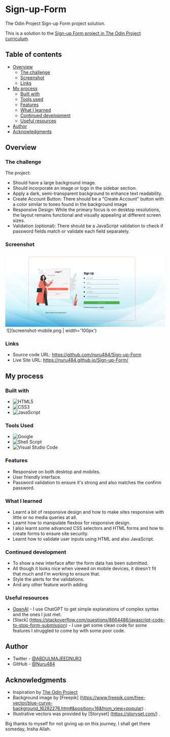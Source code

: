 # Sign-up-Form

The Odin Project Sign-up Form project solution.

This is a solution to the [Sign-up Form project in The Odin Project curriculum](https://www.theodinproject.com/lessons/node-path-intermediate-html-and-css-sign-up-form).

## Table of contents

- [Overview](#overview)
  - [The challenge](#the-challenge)
  - [Screenshot](#screenshot)
  - [Links](#links)
- [My process](#my-process)
  - [Built with](#built-with)
  - [Tools used](#tools-used)
  - [Features](#features)
  - [What I learned](#what-i-learned)
  - [Continued development](#continued-development)
  - [Useful resources](#useful-resources)
- [Author](#author)
- [Acknowledgments](#acknowledgments)

## Overview

### The challenge

The project:

- Should have a large background image.
- Should incorporate an image or logo in the sidebar section.
- Apply a dark, semi-transparent background to enhance text readability.
- Create Account Button: There should be a "Create Account" button with a color similar to tones found in the background image
- Responsive Design: While the primary focus is on desktop resolutions, the layout remains functional and visually appealing at different screen sizes.
- Validation (optional): There should be a JavaScript validation to check if password fields match or validate each field separately.

### Screenshot

![](screenshot.png)
<img u>
![](screenshot-mobile.png | width='100px')

### Links

- Source code URL: https://github.com/nuru484/Sign-up-Form
- Live Site URL: https://nuru484.github.io/Sign-up-Form/

## My process

### Built with

- ![HTML5](https://img.shields.io/badge/html5-%23E34F26.svg?style=for-the-badge&logo=html5&logoColor=white)
- ![CSS3](https://img.shields.io/badge/css3-%231572B6.svg?style=for-the-badge&logo=css3&logoColor=white)
- ![JavaScript](https://img.shields.io/badge/javascript-%23323330.svg?style=for-the-badge&logo=javascript&logoColor=%23F7DF1E)

### Tools Used

- ![Google](https://img.shields.io/badge/google-4285F4?style=for-the-badge&logo=google&logoColor=white)
- ![Shell Script](https://img.shields.io/badge/Terminal-%23121011.svg?style=for-the-badge&logo=gnu-bash&logoColor=white)
- ![Visual Studio Code](https://img.shields.io/badge/Visual%20Studio%20Code-0078d7.svg?style=for-the-badge&logo=visual-studio-code&logoColor=white)

### Features

- Responsive on both desktop and mobiles.
- User friendly interface.
- Password validation to ensure it's strong and also matches the confirm password.

### What I learned

- Learnt a bit of responsive design and how to make sites responsive with little or no media queries at all.
- Learnt how to manipulate flexbox for responsive design.
- I also learnt some advanced CSS selectors and HTML forms and how to create forms to ensure site security.
- Learnt how to validate user inputs using HTML and also JavaScript.

### Continued development

- To show a new interface after the form data has been submitted.
- All though it looks nice when viewed on mobile devices, it doesn't fit that much and I'm working to ensure that.
- Style the alerts for the validations.
- And any other feature worth adding

### Useful resources

- [OpenAI](https://chat.openai.com/?model=text-davinci-002-render-sha) - I use ChatGPT to get simple explanations of complex syntax and the ones I just met.
- [Stack] (https://stackoverflow.com/questions/8664486/javascript-code-to-stop-form-submission) - I use get some clean code for some features I struggled to come by with some poor code.

## Author

- Twitter - [@ABDULMAJEEDNUR3](https://twitter.com/ABDULMAJEEDNUR3)
- GitHub - [@Nuru484](https://github.com/nuru484)

## Acknowledgments

- Inspiration by [The Odin Project](https://www.theodinproject.com/)
- Background image by [Freepik] (https://www.freepik.com/free-vector/blue-curve-background_16282276.htm#&position=16&from_view=popular) .
- Illustrative vectors was provided by [Storyset] (https://storyset.com/) .

Big thanks to myself for not giving up on this journey, I shall get there someday, Insha Allah.
